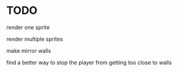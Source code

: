 # TODO
render one sprite

render multiple sprites

make mirror walls

find a better way to stop the player from getting too close to walls
